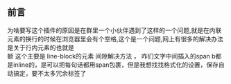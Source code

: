 ## 前言   
为啥要写这个插件的原因是在群里一个小伙伴遇到了这样的一个问题,就是在内联元素的换行的时候在浏览器里会有个空格,这个是一个问题,网上有很多的解决办法是关于行内元素的也就是       
额 这个主要是 line-block的元素 间隙解决方法 ，  咋们文字中间插入的span b都是inline的，是可以把每句话都用span包裹，但是我想找找格式化的设置，保存自动搞定，要不太多冗余标签了
